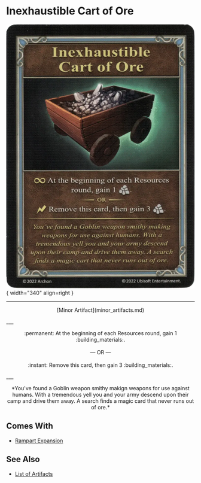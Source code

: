# Inexhaustible Cart of Ore

![Inexhaustible Cart of Ore](../assets/artifacts_minor-inexhaustible_cart_of_ore.webp){ width="340" align=right }
___
<p style="text-align: center;" markdown>[Minor Artifact](minor_artifacts.md)</p>
___
<p style="text-align: center;" markdown>:permanent: At the beginning of each Resources round, gain 1 :building_materials:.<br><br>— OR —<br><br>:instant: Remove this card, then gain 3 :building_materials:.</p>
___
<p style="text-align: center;" markdown>*You've found a Goblin weapon smithy makign weapons for use against humans. With a tremendous yell you and your army descend upon their camp and drive them away. A search finds a magic card that never runs out of ore.*</p>


## Comes With

- [Rampart Expansion](../content.md)


## See Also


- [List of Artifacts](index.md)
